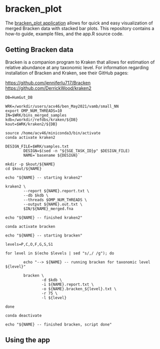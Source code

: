 # bracken_plot
The [bracken_plot application](https://acvill.shinyapps.io/bracken_plot/) allows for quick and easy visualization of merged Bracken data with stacked bar plots. This repository contains a how-to guide, example files, and the app.R source code. 

## Getting Bracken data

Bracken is a companion program to Kraken that allows for estimation of relative abundance at any taxonomic level. For information regarding installation of Bracken and Kraken, see their GitHub pages:

https://github.com/jenniferlu717/Bracken  
https://github.com/DerrickWood/kraken2

    DB=HumGut_DB

    WRK=/workdir/users/acv46/ben_May2021/vamb/small_NN
    export OMP_NUM_THREADS=10
    IN=$WRK/bins_merged_samples
    kdb=/workdir/refdbs/kraken/${DB}
    kout=$WRK/kraken2/${DB}

    source /home/acv46/miniconda3/bin/activate
    conda activate kraken2

    DESIGN_FILE=$WRK/samples.txt
            DESIGN=$(sed -n "${SGE_TASK_ID}p" $DESIGN_FILE)
            NAME=`basename ${DESIGN}`

    mkdir -p $kout/${NAME}
    cd $kout/${NAME}

    echo "${NAME} -- starting kraken2"

    kraken2 \
            --report ${NAME}.report.txt \
            --db $kdb \
            --threads $OMP_NUM_THREADS \
            --output ${NAME}.out.txt \
            $IN/${NAME}_merged.fna

    echo "${NAME} -- finished kraken2"

    conda activate bracken

    echo "${NAME} -- starting bracken"

    levels=P,C,O,F,G,S,S1

    for level in $(echo $levels | sed "s/,/ /g"); do

            echo "--> ${NAME} -- running bracken for taxonomic level ${level}"

            bracken \
                    -d $kdb \
                    -i ${NAME}.report.txt \
                    -o ${NAME}.bracken_${level}.txt \
                    -r 75 \
                    -l ${level}

    done

    conda deactivate

    echo "${NAME} -- finished bracken, script done"

## Using the app
